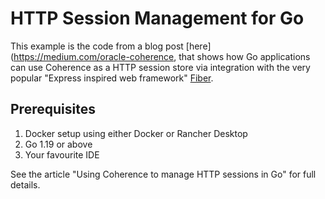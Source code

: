# HTTP Session Management for Go

This example is the code from a blog post [here](https://medium.com/oracle-coherence, that shows how Go applications can use Coherence as a HTTP session store via 
integration with the very popular "Express inspired web framework" [Fiber](https://github.com/gofiber/fiber).

## Prerequisites 

1. Docker setup using either Docker or Rancher Desktop
2. Go 1.19 or above
3. Your favourite IDE

See the article "Using Coherence to manage HTTP sessions in Go" for full details.

